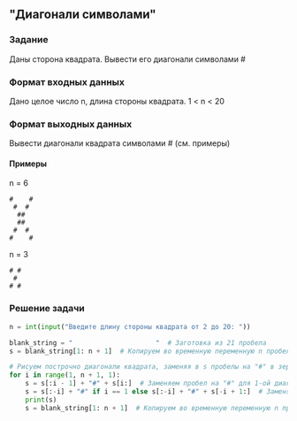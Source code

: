 ## "Диагонали символами"

### Задание

Даны сторона квадрата. Вывести его диагонали символами #

### Формат входных данных

Дано целое число n, длина стороны квадрата. 1 < n < 20 

### Формат выходных данных

Вывести диагонали квадрата символами # (см. примеры)

#### Примеры

n = 6 
```
#    #
 #  #
  ##
  ##
 #  #
#    #
```
n = 3
```
# #
 #
# #
```
### Решение задачи

```python
n = int(input("Введите длину стороны квадрата от 2 до 20: "))

blank_string = "                     "  # Заготовка из 21 пробела
s = blank_string[1: n + 1]  # Копируем во временную переменную n пробелов

# Рисуем построчно диагонали квадрата, заменяя в s пробелы на "#" в зеркальных позициях с начала и конца строки, т.е. 1-ая слева и справа, 2-ая слева и справа и т.д.
for i in range(1, n + 1, 1):
    s = s[:i - 1] + "#" + s[i:]  # Заменяем пробел на "#" для 1-ой диагонали
    s = s[:-i] + "#" if i == 1 else s[:-i] + "#" + s[-i + 1:]  # Заменяем пробел на "#" для 2-ой диагонали
    print(s)
    s = blank_string[1: n + 1]  # Копируем во временную переменную n пробелов для новой строки
```

